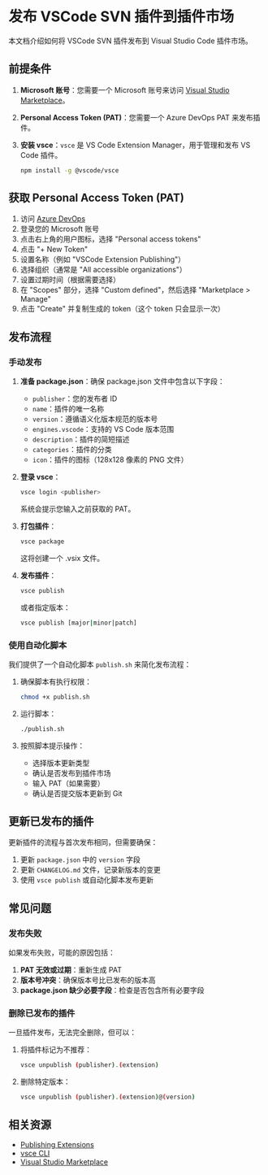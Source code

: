 # 发布 VSCode SVN 插件到插件市场

本文档介绍如何将 VSCode SVN 插件发布到 Visual Studio Code 插件市场。

## 前提条件

1. **Microsoft 账号**：您需要一个 Microsoft 账号来访问 [Visual Studio Marketplace](https://marketplace.visualstudio.com/)。

2. **Personal Access Token (PAT)**：您需要一个 Azure DevOps PAT 来发布插件。

3. **安装 vsce**：`vsce` 是 VS Code Extension Manager，用于管理和发布 VS Code 插件。
   ```bash
   npm install -g @vscode/vsce
   ```

## 获取 Personal Access Token (PAT)

1. 访问 [Azure DevOps](https://dev.azure.com/)
2. 登录您的 Microsoft 账号
3. 点击右上角的用户图标，选择 "Personal access tokens"
4. 点击 "+ New Token"
5. 设置名称（例如 "VSCode Extension Publishing"）
6. 选择组织（通常是 "All accessible organizations"）
7. 设置过期时间（根据需要选择）
8. 在 "Scopes" 部分，选择 "Custom defined"，然后选择 "Marketplace > Manage"
9. 点击 "Create" 并复制生成的 token（这个 token 只会显示一次）

## 发布流程

### 手动发布

1. **准备 package.json**：确保 package.json 文件中包含以下字段：
   - `publisher`：您的发布者 ID
   - `name`：插件的唯一名称
   - `version`：遵循语义化版本规范的版本号
   - `engines.vscode`：支持的 VS Code 版本范围
   - `description`：插件的简短描述
   - `categories`：插件的分类
   - `icon`：插件的图标（128x128 像素的 PNG 文件）

2. **登录 vsce**：
   ```bash
   vsce login <publisher>
   ```
   系统会提示您输入之前获取的 PAT。

3. **打包插件**：
   ```bash
   vsce package
   ```
   这将创建一个 .vsix 文件。

4. **发布插件**：
   ```bash
   vsce publish
   ```
   或者指定版本：
   ```bash
   vsce publish [major|minor|patch]
   ```

### 使用自动化脚本

我们提供了一个自动化脚本 `publish.sh` 来简化发布流程：

1. 确保脚本有执行权限：
   ```bash
   chmod +x publish.sh
   ```

2. 运行脚本：
   ```bash
   ./publish.sh
   ```

3. 按照脚本提示操作：
   - 选择版本更新类型
   - 确认是否发布到插件市场
   - 输入 PAT（如果需要）
   - 确认是否提交版本更新到 Git

## 更新已发布的插件

更新插件的流程与首次发布相同，但需要确保：

1. 更新 `package.json` 中的 `version` 字段
2. 更新 `CHANGELOG.md` 文件，记录新版本的变更
3. 使用 `vsce publish` 或自动化脚本发布更新

## 常见问题

### 发布失败

如果发布失败，可能的原因包括：

1. **PAT 无效或过期**：重新生成 PAT
2. **版本号冲突**：确保版本号比已发布的版本高
3. **package.json 缺少必要字段**：检查是否包含所有必要字段

### 删除已发布的插件

一旦插件发布，无法完全删除，但可以：

1. 将插件标记为不推荐：
   ```bash
   vsce unpublish (publisher).(extension)
   ```

2. 删除特定版本：
   ```bash
   vsce unpublish (publisher).(extension)@(version)
   ```

## 相关资源

- [Publishing Extensions](https://code.visualstudio.com/api/working-with-extensions/publishing-extension)
- [vsce CLI](https://github.com/microsoft/vscode-vsce)
- [Visual Studio Marketplace](https://marketplace.visualstudio.com/) 